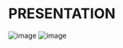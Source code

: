 # PRESENTATION

![image](https://cdn.discordapp.com/attachments/1126492201006944416/1130113185186316288/main.png)
![image](https://cdn.discordapp.com/attachments/1126492201006944416/1130113205180571698/credit-card.png)
